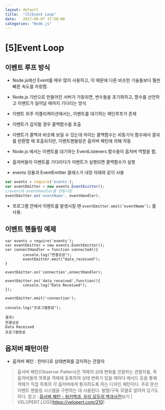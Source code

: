 ```yaml
---
layout: default
title:  "[5]Event Loop"
date:   2017-09-07 17:50:00
categories: "Node.js"
---
```



# [5]Event Loop

## 이벤트 루프 방식
* Node.js에선 Event를 매우 많이 사용하고, 이 때문에 다른 비슷한 기술들보다 훨씬 빠른 속도를 자랑함.
* Node.js 기반으로 만들어진 서버가 가동되면, 변수들을 초기화하고, 함수를 선언하고 이벤트가 일어날 때까지 기다리는 방식
* 이벤트 위주 어플리케이션에서는, 이벤트를 대기하는 메인루프가 존재
* 이벤트가 감지될 경우 콜백함수를 호출
* 이벤트가 콜백과 비슷해 보일 수 있는데 차이는 콜백함수는 비동기식 함수에서 결과를 반환할 때 호출되지만, 이벤트핸들링은 옵저버 패턴에 의해 작동

* Node.js 에서는 이벤트를 대기하는 EventListeners 함수들이 옵저버 역할을 함,
* 옵저버들이 이벤트를 기다리다가 이벤트가 실행되면 콜백함수가 실행
* events 모듈과 EventEmitter 클래스가 내장 아래와 같이 사용
```javascript
var events = require('events');
var eventEmitter = new events.EventEvitter();
//event와 eventHandler를 연동시킴
eventEmitter.on('eventName', eventHandler);
```
* 프로그램 안에서 이벤트를 발생시킬 땐 `eventEmitter.emit(‘eventName’);` 를 사용.

## 이벤트 핸들링 예제
```
var events = require('events');
var eventEmitter = new events.EventEmitter();
var connectHandler = function connected(){
        console.log("연결성공");
        eventEmitter.emit("data_received");
}

eventEmitter.on('connection',onnectHandler);

eventEmitter.on('data_received',function(){
        console.log("Data Received");
});

eventEmitter.emit('connection');

console.log("프로그램종료");
```

```
결과)
연결성공
Data Received
프로그램종료
```



## 옵저버 패턴이란
* 옵저버 패턴 : 한마디로 상태변화를 감지하는 관찰자
> 옵서버 패턴(Observer Pattern)은 객체의 상태 변화를 관찰하는 관찰자들, 즉 옵저버들의 목록을 객체에 등록하여 상태 변화가 있을 때마다 메서드 등을 통해 객체가 직접 목록의 각 옵저버에게 통지하도록 하는 디자인 패턴이다. 주로 분산 이벤트 핸들링 시스템을 구현하는 데 사용된다. 발행/구독 모델로 알려져 있기도 하다.
참고 : [옵서버 패턴 - 위키백과, 우리 모두의 백과사전](https://ko.wikipedia.org/wiki/%EC%98%B5%EC%84%9C%EB%B2%84_%ED%8C%A8%ED%84%B4)보기 | VELOPERT.LOG](https://velopert.com/210)